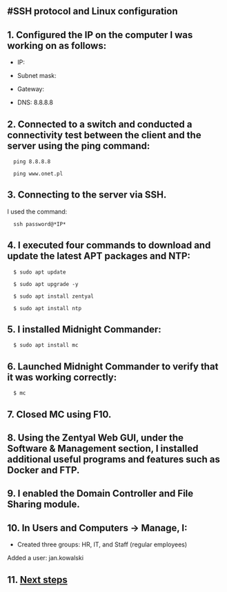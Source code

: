 #SSH protocol and Linux configuration
---

## 1. Configured the IP on the computer I was working on as follows:
  
*  IP: 
  
 * Subnet mask: 
  
 * Gateway: 
  
*  DNS: 8.8.8.8


## 2. Connected to a switch and conducted a connectivity test between the client and the server using the ping command:
```
  ping 8.8.8.8
```
```
  ping www.onet.pl
```

## 3. Connecting to the server via SSH.
I used the command:
```
  ssh password@*IP*
```

## 4. I executed four commands to download and update the latest APT packages and NTP:
```
  $ sudo apt update
  ```
```
  $ sudo apt upgrade -y
  ```
```
  $ sudo apt install zentyal
  ```
```
  $ sudo apt install ntp
```

## 5. I installed Midnight Commander:
```
  $ sudo apt install mc
  ```

## 6. Launched Midnight Commander to verify that it was working correctly:
```
  $ mc

```
## 7. Closed MC using F10.


## 8. Using the Zentyal Web GUI, under the Software & Management section, I installed additional useful programs and features such as Docker and FTP.


## 9. I enabled the Domain Controller and File Sharing module.


## 10. In Users and Computers → Manage, I:

*  Created three groups: HR, IT, and Staff (regular employees)
  
  Added a user: jan.kowalski


## 11. [Next steps](https://github.com/Jezuit/crypto_event_monitor)
